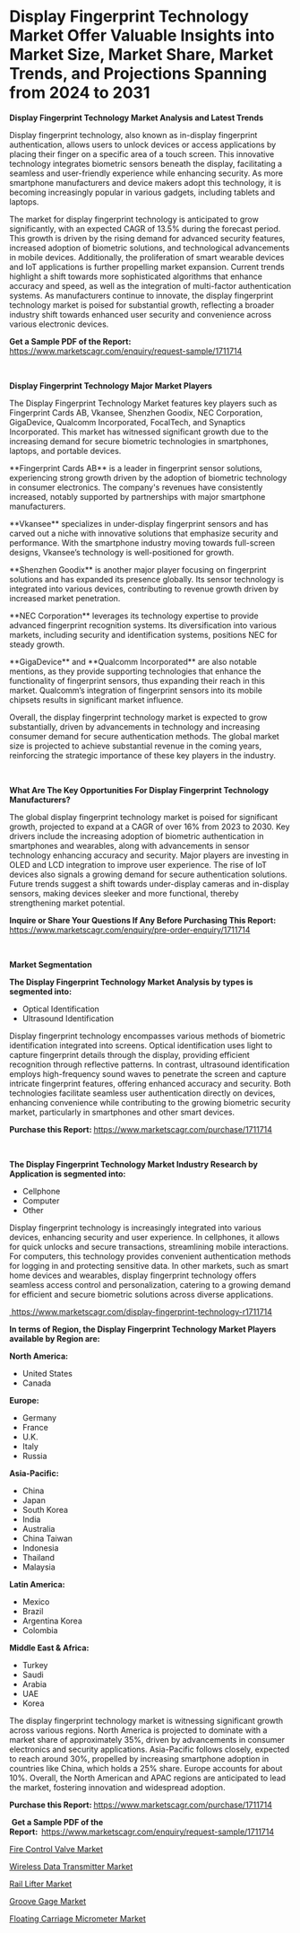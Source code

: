 <p><h1>Display Fingerprint Technology Market Offer Valuable Insights into Market Size, Market Share, Market Trends, and Projections Spanning from 2024 to 2031</h1></p><p><strong>Display Fingerprint Technology Market Analysis and Latest Trends</strong></p>
<p><p>Display fingerprint technology, also known as in-display fingerprint authentication, allows users to unlock devices or access applications by placing their finger on a specific area of a touch screen. This innovative technology integrates biometric sensors beneath the display, facilitating a seamless and user-friendly experience while enhancing security. As more smartphone manufacturers and device makers adopt this technology, it is becoming increasingly popular in various gadgets, including tablets and laptops.</p><p>The market for display fingerprint technology is anticipated to grow significantly, with an expected CAGR of 13.5% during the forecast period. This growth is driven by the rising demand for advanced security features, increased adoption of biometric solutions, and technological advancements in mobile devices. Additionally, the proliferation of smart wearable devices and IoT applications is further propelling market expansion. Current trends highlight a shift towards more sophisticated algorithms that enhance accuracy and speed, as well as the integration of multi-factor authentication systems. As manufacturers continue to innovate, the display fingerprint technology market is poised for substantial growth, reflecting a broader industry shift towards enhanced user security and convenience across various electronic devices.</p></p>
<p><strong>Get a Sample PDF of the Report:&nbsp;</strong> <a href="https://www.marketscagr.com/enquiry/request-sample/1711714?utm_campaign=1801&utm_medium=2&utm_source=Github&utm_content=ia&utm_term=22102024&utm_id=display-fingerprint-technology">https://www.marketscagr.com/enquiry/request-sample/1711714</a></p>
<p>&nbsp;</p>
<p><strong>Display Fingerprint Technology Major Market Players</strong></p>
<p><p>The Display Fingerprint Technology Market features key players such as Fingerprint Cards AB, Vkansee, Shenzhen Goodix, NEC Corporation, GigaDevice, Qualcomm Incorporated, FocalTech, and Synaptics Incorporated. This market has witnessed significant growth due to the increasing demand for secure biometric technologies in smartphones, laptops, and portable devices.</p><p>**Fingerprint Cards AB** is a leader in fingerprint sensor solutions, experiencing strong growth driven by the adoption of biometric technology in consumer electronics. The company's revenues have consistently increased, notably supported by partnerships with major smartphone manufacturers.</p><p>**Vkansee** specializes in under-display fingerprint sensors and has carved out a niche with innovative solutions that emphasize security and performance. With the smartphone industry moving towards full-screen designs, Vkansee’s technology is well-positioned for growth.</p><p>**Shenzhen Goodix** is another major player focusing on fingerprint solutions and has expanded its presence globally. Its sensor technology is integrated into various devices, contributing to revenue growth driven by increased market penetration.</p><p>**NEC Corporation** leverages its technology expertise to provide advanced fingerprint recognition systems. Its diversification into various markets, including security and identification systems, positions NEC for steady growth.</p><p>**GigaDevice** and **Qualcomm Incorporated** are also notable mentions, as they provide supporting technologies that enhance the functionality of fingerprint sensors, thus expanding their reach in this market. Qualcomm’s integration of fingerprint sensors into its mobile chipsets results in significant market influence.</p><p>Overall, the display fingerprint technology market is expected to grow substantially, driven by advancements in technology and increasing consumer demand for secure authentication methods. The global market size is projected to achieve substantial revenue in the coming years, reinforcing the strategic importance of these key players in the industry.</p></p>
<p>&nbsp;</p>
<p><strong>What Are The Key Opportunities For Display Fingerprint Technology Manufacturers?</strong></p>
<p><p>The global display fingerprint technology market is poised for significant growth, projected to expand at a CAGR of over 16% from 2023 to 2030. Key drivers include the increasing adoption of biometric authentication in smartphones and wearables, along with advancements in sensor technology enhancing accuracy and security. Major players are investing in OLED and LCD integration to improve user experience. The rise of IoT devices also signals a growing demand for secure authentication solutions. Future trends suggest a shift towards under-display cameras and in-display sensors, making devices sleeker and more functional, thereby strengthening market potential.</p></p>
<p><strong>Inquire or Share Your Questions If Any Before Purchasing This Report:</strong> <a href="https://www.marketscagr.com/enquiry/pre-order-enquiry/1711714?utm_campaign=1801&utm_medium=2&utm_source=Github&utm_content=ia&utm_term=22102024&utm_id=display-fingerprint-technology">https://www.marketscagr.com/enquiry/pre-order-enquiry/1711714</a></p>
<p>&nbsp;</p>
<p><strong>Market Segmentation</strong></p>
<p><strong>The Display Fingerprint Technology Market Analysis by types is segmented into:</strong></p>
<p><ul><li>Optical Identification</li><li>Ultrasound Identification</li></ul></p>
<p><p>Display fingerprint technology encompasses various methods of biometric identification integrated into screens. Optical identification uses light to capture fingerprint details through the display, providing efficient recognition through reflective patterns. In contrast, ultrasound identification employs high-frequency sound waves to penetrate the screen and capture intricate fingerprint features, offering enhanced accuracy and security. Both technologies facilitate seamless user authentication directly on devices, enhancing convenience while contributing to the growing biometric security market, particularly in smartphones and other smart devices.</p></p>
<p><strong>Purchase this Report:&nbsp;</strong><a href="https://www.marketscagr.com/purchase/1711714?utm_campaign=1801&utm_medium=2&utm_source=Github&utm_content=ia&utm_term=22102024&utm_id=display-fingerprint-technology">https://www.marketscagr.com/purchase/1711714</a></p>
<p>&nbsp;</p>
<p><strong>The Display Fingerprint Technology Market Industry Research by Application is segmented into:</strong></p>
<p><ul><li>Cellphone</li><li>Computer</li><li>Other</li></ul></p>
<p><p>Display fingerprint technology is increasingly integrated into various devices, enhancing security and user experience. In cellphones, it allows for quick unlocks and secure transactions, streamlining mobile interactions. For computers, this technology provides convenient authentication methods for logging in and protecting sensitive data. In other markets, such as smart home devices and wearables, display fingerprint technology offers seamless access control and personalization, catering to a growing demand for efficient and secure biometric solutions across diverse applications.</p></p>
<p><a href="https://www.marketscagr.com/display-fingerprint-technology-r1711714?utm_campaign=1801&utm_medium=2&utm_source=Github&utm_content=ia&utm_term=22102024&utm_id=display-fingerprint-technology">&nbsp;https://www.marketscagr.com/display-fingerprint-technology-r1711714</a></p>
<p><strong>In terms of Region, the Display Fingerprint Technology Market Players available by Region are:</strong></p>
<p>
    <p> <strong> North America: </strong>
        <ul>
            <li>United States</li>
            <li>Canada</li>
        </ul>
        </p> 
    <p> <strong> Europe: </strong>
        <ul>
            <li>Germany</li>
            <li>France</li>
            <li>U.K.</li>
            <li>Italy</li>
            <li>Russia</li>
        </ul>
        </p> 
    <p> <strong> Asia-Pacific: </strong>
        <ul>
            <li>China</li>
            <li>Japan</li>
            <li>South Korea</li>
            <li>India</li>
            <li>Australia</li>
            <li>China Taiwan</li>
            <li>Indonesia</li>
            <li>Thailand</li>
            <li>Malaysia</li>
        </ul>
        </p> 
    <p> <strong> Latin America: </strong>
        <ul>
            <li>Mexico</li>
            <li>Brazil</li>
            <li>Argentina Korea</li>
            <li>Colombia</li>
        </ul>
        </p> 
    <p> <strong> Middle East & Africa: </strong>
        <ul>
            <li>Turkey</li>
            <li>Saudi</li>
            <li>Arabia</li>
            <li>UAE</li>
            <li>Korea</li>
        </ul>
    </p>
    </p>
<p><p>The display fingerprint technology market is witnessing significant growth across various regions. North America is projected to dominate with a market share of approximately 35%, driven by advancements in consumer electronics and security applications. Asia-Pacific follows closely, expected to reach around 30%, propelled by increasing smartphone adoption in countries like China, which holds a 25% share. Europe accounts for about 10%. Overall, the North American and APAC regions are anticipated to lead the market, fostering innovation and widespread adoption.</p></p>
<p><strong>Purchase this Report: </strong><a href="https://www.marketscagr.com/purchase/1711714?utm_campaign=1801&utm_medium=2&utm_source=Github&utm_content=ia&utm_term=22102024&utm_id=display-fingerprint-technology">https://www.marketscagr.com/purchase/1711714</a></p>
<p>&nbsp;<strong>Get a Sample PDF of the Report:&nbsp;&nbsp;</strong><a href="https://www.marketscagr.com/enquiry/request-sample/1711714?utm_campaign=1801&utm_medium=2&utm_source=Github&utm_content=ia&utm_term=22102024&utm_id=display-fingerprint-technology">https://www.marketscagr.com/enquiry/request-sample/1711714</a></p>
<p><strong></strong></p>
<p><p><a href="https://www.linkedin.com/pulse/fire-control-valve-market-research-report-exploring-size-revenue-qauwf?utm_campaign=1801&utm_medium=2&utm_source=Github&utm_content=ia&utm_term=22102024&utm_id=display-fingerprint-technology">Fire Control Valve Market</a></p><p><a href="https://www.linkedin.com/pulse/market-insights-global-wireless-data-transmitter-forecast-innovation-ky5ef?utm_campaign=1801&utm_medium=2&utm_source=Github&utm_content=ia&utm_term=22102024&utm_id=display-fingerprint-technology">Wireless Data Transmitter Market</a></p><p><a href="https://www.linkedin.com/pulse/rail-lifter-market-segmentation-geographical-regions-forcast-892lf?utm_campaign=1801&utm_medium=2&utm_source=Github&utm_content=ia&utm_term=22102024&utm_id=display-fingerprint-technology">Rail Lifter Market</a></p><p><a href="https://www.linkedin.com/pulse/groove-gage-market-share-size-trends-industry-analysis-report-depgf?utm_campaign=1801&utm_medium=2&utm_source=Github&utm_content=ia&utm_term=22102024&utm_id=display-fingerprint-technology">Groove Gage Market</a></p><p><a href="https://www.linkedin.com/pulse/floating-carriage-micrometer-industry-sector-market-dynamics-kivyf?utm_campaign=1801&utm_medium=2&utm_source=Github&utm_content=ia&utm_term=22102024&utm_id=display-fingerprint-technology">Floating Carriage Micrometer Market</a></p></p>